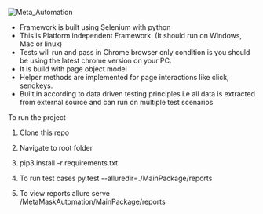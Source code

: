 ![Meta_Automation](https://user-images.githubusercontent.com/64031981/173302919-b92c8d86-81eb-4f82-9774-1241cb7feb66.gif)


* Framework is built using Selenium with python
* This is Platform independent Framework. (It should run on Windows, Mac or linux)
* Tests will run and pass in Chrome browser only condition is you should be using the latest chrome version on your PC.
* It is build with page object model
* Helper methods are implemented for page interactions like click, sendkeys.
* Built in according to data driven testing principles i.e all data is extracted from external source and can run on multiple test scenarios

To run the project

1. Clone this repo
2. Navigate to root folder
3. pip3 install -r requirements.txt


4. To run test cases
   py.test --alluredir=./MainPackage/reports

5. To view reports
   allure serve <Path to root Folder>/MetaMaskAutomation/MainPackage/reports

